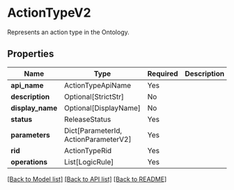 # ActionTypeV2

Represents an action type in the Ontology.

## Properties
| Name | Type | Required | Description |
| ------------ | ------------- | ------------- | ------------- |
**api_name** | ActionTypeApiName | Yes |  |
**description** | Optional[StrictStr] | No |  |
**display_name** | Optional[DisplayName] | No |  |
**status** | ReleaseStatus | Yes |  |
**parameters** | Dict[ParameterId, ActionParameterV2] | Yes |  |
**rid** | ActionTypeRid | Yes |  |
**operations** | List[LogicRule] | Yes |  |


[[Back to Model list]](../../../README.md#models-v1-link) [[Back to API list]](../../README.md#documentation-for-api-endpoints) [[Back to README]](../../README.md)
